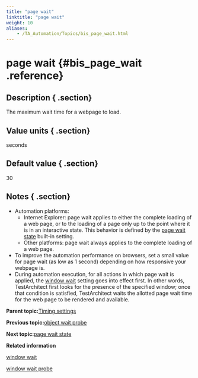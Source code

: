 ```yaml
--- 
title: "page wait"
linktitle: "page wait"
weight: 10
aliases: 
    - /TA_Automation/Topics/bis_page_wait.html
---
```

# page wait {#bis_page_wait .reference}

## Description { .section}

The maximum wait time for a webpage to load.

## Value units { .section}

seconds

## Default value { .section}

30

## Notes { .section}

-   Automation platforms:
    -   Internet Explorer: page wait applies to either the complete loading of a web page, or to the loading of a page only up to the point where it is in an interactive state. This behavior is defined by the [page wait state](bis_page_wait_state.html) built-in setting.
    -   Other platforms: page wait always applies to the complete loading of a web page.
-   To improve the automation performance on browsers, set a small value for page wait \(as low as 1 second\) depending on how responsive your webpage is.
-   During automation execution, for all actions in which page wait is applied, the [window wait](bis_window_wait.html) setting goes into effect first. In other words, TestArchitect first looks for the presence of the specified window; once that condition is satisfied, TestArchitect waits the allotted page wait time for the web page to be rendered and available.

**Parent topic:**[Timing settings](../../TA_Automation/Topics/bis_timing.html)

**Previous topic:**[object wait probe](../../TA_Automation/Topics/bis_object_wait_probe.html)

**Next topic:**[page wait state](../../TA_Automation/Topics/bis_page_wait_state.html)

**Related information**  


[window wait](../../TA_Automation/Topics/bis_window_wait.html)

[window wait probe](../../TA_Automation/Topics/bis_window_wait_probe.html)

